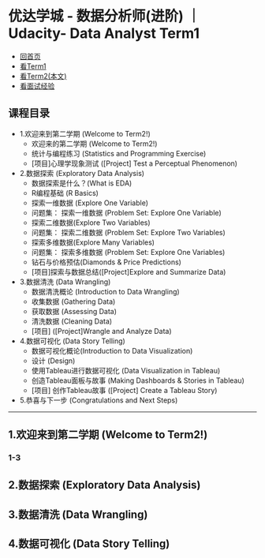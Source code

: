 # 优达学城 - 数据分析师(进阶) ｜ Udacity- Data Analyst Term1
- [回首页](https://github.com/zhsam/Data_Analyst_Nanodegree_Notes)
- [看Term1](https://github.com/zhsam/Data_Analyst_Nanodegree_Notes/blob/master/Term1-%20%E6%95%B0%E6%8D%AE%E5%88%86%E6%9E%90(%E5%85%A5%E9%97%A8).md)
- [看Term2(本文)](https://github.com/zhsam/Data_Analyst_Nanodegree_Notes/blob/master/Term2-%20%E6%95%B0%E6%8D%AE%E5%88%86%E6%9E%90(%E8%BF%9B%E9%98%B6).md)
- [看面试经验](https://github.com/zhsam/Data_Analyst_Nanodegree_Notes/blob/master/%E9%9D%A2%E8%AF%95%E7%BB%8F%E9%AA%8C-%E5%BF%AB%E6%89%8B-%E6%95%B0%E6%8D%AE%E5%88%86%E6%9E%90%E5%B8%88.md)

## 课程目录
- 1.欢迎来到第二学期 (Welcome to Term2!)
  - 欢迎来的第二学期 (Welcome to Term2!)
  - 统计与编程练习 (Statistics and Programming Exercise)
  - [项目]心理学现象测试 ([Project] Test a Perceptual Phenomenon)
- 2.数据探索 (Exploratory Data Analysis)
  - 数据探索是什么？(What is EDA)
  - R编程基础 (R Basics)
  - 探索一维数据 (Explore One Variable)
  - 问题集： 探索一维数据 (Problem Set: Explore One Variable)
  - 探索二维数据(Explore Two Variables)
  - 问题集： 探索二维数据 (Problem Set: Explore Two Variables)
  - 探索多维数据(Explore Many Variables)
  - 问题集： 探索多维数据 (Problem Set: Explore One Variables)
  - 钻石与价格预估(Diamonds & Price Predictions)
  - [项目]探索与数据总结([Project]Explore and Summarize Data)
- 3.数据清洗 (Data Wrangling)
  - 数据清洗概论 (Introduction to Data Wrangling)
  - 收集数据 (Gathering Data)
  - 获取数据 (Assessing Data)
  - 清洗数据 (Cleaning Data)
  - [项目] ([Project]Wrangle and Analyze Data)
- 4.数据可视化 (Data Story Telling)
  - 数据可视化概论(Introduction to Data Visualization)
  - 设计 (Design)
  - 使用Tableau进行数据可视化 (Data Visualization in Tableau)
  - 创造Tableau面板与故事 (Making Dashboards & Stories in Tableau)
  - [项目] 创作Tableau故事 ([Project] Create a Tableau Story)
- 5.恭喜与下一步 (Congratulations and Next Steps)

<hr></hr>

## 1.欢迎来到第二学期 (Welcome to Term2!)
### 1-3

## 2.数据探索 (Exploratory Data Analysis)
## 3.数据清洗 (Data Wrangling)
## 4.数据可视化 (Data Story Telling)
